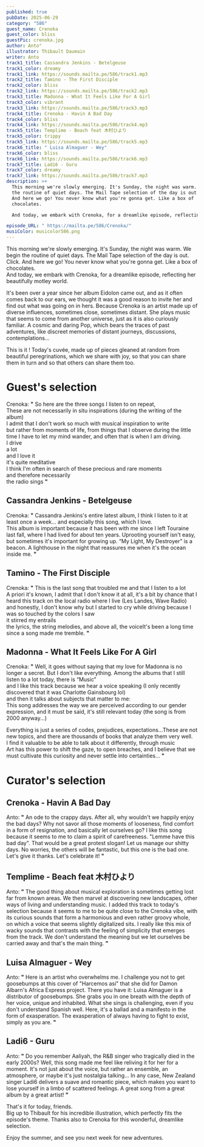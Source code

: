 ```yaml
---
published: true
pubDate: 2025-06-29
category: "586"
guest_name: Crenoka
guest_color: bliss
guestPic: crenoka.jpg
author: Anto"
illustrator: Thibault Daumain
writer: Anto
track1_title: Cassandra Jenkins - Betelgeuse
track1_color: dreamy
track1_link: https://sounds.mailta.pe/586/track1.mp3
track2_title: Tamino - The First Disciple
track2_color: bliss
track2_link: https://sounds.mailta.pe/586/track2.mp3
track3_title: Madonna - What It Feels Like For A Girl
track3_color: vibrant
track3_link: https://sounds.mailta.pe/586/track3.mp3
track4_title: Crenoka - Havin A Bad Day
track4_color: bliss
track4_link: https://sounds.mailta.pe/586/track4.mp3
track5_title: Templime - Beach feat 木村ひより
track5_color: trippy
track5_link: https://sounds.mailta.pe/586/track5.mp3
track6_title: " Luisa Almaguer - Wey"
track6_color: bliss
track6_link: https://sounds.mailta.pe/586/track6.mp3
track7_title: Ladi6 - Guru
track7_color: dreamy
track7_link: https://sounds.mailta.pe/586/track7.mp3
description: >+
  This morning we're slowly emerging. It's Sunday, the night was warm. We begin
  the routine of quiet days. The Mail Tape selection of the day is out. Click.
  And here we go! You never know what you're gonna get. Like a box of
  chocolates.

  And today, we embark with Crenoka, for a dreamlike episode, reflecting her beautifully motley world.

episode_URL: " https://mailta.pe/586/Crenoka/"
musiColor: musicolor586.png
---
```

This morning we're slowly emerging. It's Sunday, the night was warm. We begin the routine of quiet days. The Mail Tape selection of the day is out. Click. And here we go! You never know what you're gonna get. Like a box of chocolates.\
And today, we embark with Crenoka, for a dreamlike episode, reflecting her beautifully motley world.

It's been over a year since her album Eidolon came out, and as it often comes back to our ears, we thought it was a good reason to invite her and find out what was going on in hers. Because Crenoka is an artist made up of diverse influences, sometimes close, sometimes distant. She plays music that seems to come from another universe, just as it is also curiously familiar. A cosmic and daring Pop, which bears the traces of past adventures, like discreet memories of distant journeys, discussions, contemplations...

This is it ! Today's cuvée, made up of pieces gleaned at random from beautiful peregrinations, which we share with joy, so that you can share them in turn and so that others can share them too.

# Guest's selection

 Crenoka: **"** So here are the three songs I listen to on repeat,\
These are not necessarily in situ inspirations (during the writing of the album)\
I admit that I don't work so much with musical inspiration to write\
but rather from moments of life, from things that I observe during the little time I have to let my mind wander, and often that is when I am driving.\
I drive\
a lot\
and I love it\
it's quite meditative\
I think I'm often in search of these precious and rare moments\
and therefore necessarily\
the radio sings **"**

## Cassandra Jenkins - Betelgeuse

 Crenoka: **"** Cassandra Jenkins's entire latest album, I think I listen to it at least once a week... and especially this song, which I love.\
This album is important because it has been with me since I left Touraine last fall, where I had lived for about ten years. Uprooting yourself isn't easy, but sometimes it's important for growing up. “My Light, My Destroyer” is a beacon. A lighthouse in the night that reassures me when it's the ocean inside me. **"** 

## Tamino - The First Disciple

 Crenoka: **"** This is the last song that troubled me and that I listen to a lot\
A priori it's known, I admit that I don't know it at all, it's a bit by chance that I heard this track on the local radio where I live (Les Landes, Wave Radio)\
and honestly, I don't know why but I started to cry while driving because I was so touched by the colors I saw\
it stirred my entrails\
the lyrics, the string melodies, and above all, the voiceIt's been a long time since a song made me tremble. **"** 

## Madonna - What It Feels Like For A Girl

 Crenoka: **"** Well, it goes without saying that my love for Madonna is no longer a secret. But I don't like everything. Among the albums that I still listen to a lot today, there is “Music”\
and I like this track because we hear a voice speaking (I only recently discovered that it was Charlotte Gainsbourg lol)\
and then it talks about subjects that matter to me:\
This song addresses the way we are perceived according to our gender expression, and it must be said, it's still relevant today (the song is from 2000 anyway...)

Everything is just a series of codes, prejudices, expectations...These are not new topics, and there are thousands of books that analyze them very well.\
I find it valuable to be able to talk about it differently, through music\
Art has this power to shift the gaze, to open breaches, and I believe that we must cultivate this curiosity and never settle into certainties... **"** 

# Curator's selection

## Crenoka - Havin A Bad Day

 Anto: **"** An ode to the crappy days. After all, why wouldn't we happily enjoy the bad days? Why not savor all those moments of looseness, find comfort in a form of resignation, and basically let ourselves go? I like this song because it seems to me to claim a spirit of carefreeness. "Lemme have this bad day". That would be a great protest slogan! Let us manage our shitty days. No worries, the others will be fantastic, but this one is the bad one. Let's give it thanks. Let's celebrate it! **"** 

## Templime - Beach feat 木村ひより

 Anto: **"** The good thing about musical exploration is sometimes getting lost far from known areas. We then marvel at discovering new landscapes, other ways of living and understanding music. I added this track to today's selection because it seems to me to be quite close to the Crenoka vibe, with its curious sounds that form a harmonious and even rather groovy whole, on which a voice that seems slightly digitalized sits. I really like this mix of wacky sounds that contrasts with the feeling of simplicity that emerges from the track. We don't understand the meaning but we let ourselves be carried away and that's the main thing. **"** 

##  Luisa Almaguer - Wey

 Anto: **"** Here is an artist who overwhelms me. I challenge you not to get goosebumps at this cover of "Harcemos asi" that she did for Damon Albarn's Africa Express project. There you have it: Luisa Almaguer is a distributor of goosebumps. She grabs you in one breath with the depth of her voice, unique and inhabited. What she sings is challenging, even if you don't understand Spanish well. Here, it's a ballad and a manifesto in the form of exasperation. The exasperation of always having to fight to exist, simply as you are. **"** 

## Ladi6 - Guru

 Anto: **"** Do you remember Aaliyah, the R&B singer who tragically died in the early 2000s? Well, this song made me feel like reliving it for her for a moment. It's not just about the voice, but rather an ensemble, an atmosphere, or maybe it's just nostalgia talking... In any case, New Zealand singer Ladi6 delivers a suave and romantic piece, which makes you want to lose yourself in a limbo of scattered feelings. A great song from a great album by a great artist! **"** 

That's it for today, friends.\
Big up to Thibault for his incredible illustration, which perfectly fits the episode's theme. Thanks also to Crenoka for this wonderful, dreamlike selection.

Enjoy the summer, and see you next week for new adventures.
